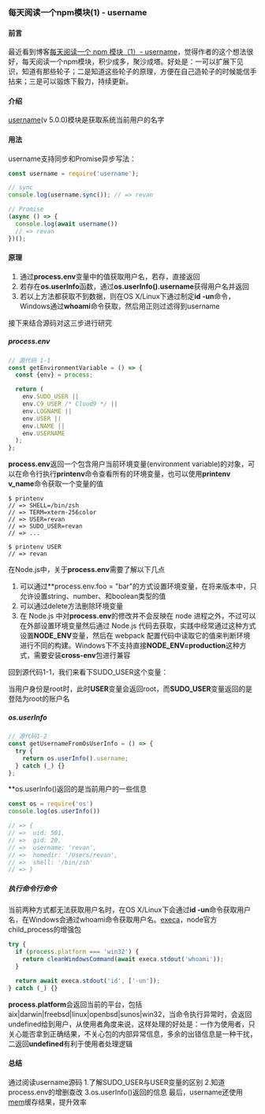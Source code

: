 ### 每天阅读一个npm模块(1) - username

#### 前言
最近看到博客[每天阅读一个 npm 模块（1）- username](https://juejin.im/post/5b803ee6e51d4538e567a85c)，觉得作者的这个想法很好，每天阅读一个npm模块，积少成多，聚沙成塔。好处是：一可以扩展下见识，知道有那些轮子；二是知道这些轮子的原理，方便在自己造轮子的时候能信手拈来；三是可以锻炼下毅力，持续更新。

#### 介绍
[username](https://www.npmjs.com/package/username)(v 5.0.0)模块是获取系统当前用户的名字

#### 用法
username支持同步和Promise异步写法：
```javascript
const username = require('username');

// sync
console.log(username.sync()); // => revan

// Promise
(async () => {
  console.log(await username())
  // => revan
})();
```

#### 原理
1. 通过**process.env**变量中的值获取用户名，若存，直接返回
2. 若存在**os.userInfo**函数，通过**os.userInfo().username**获得用户名并返回
3. 若以上方法都获取不到数据，则在OS X/Linux下通过制定**id -un**命令，Windows通过**whoami**命令获取，然后用正则过滤得到username

接下来结合源码对这三步进行研究

##### process.env
```javascript
// 源代码 1-1 
const getEnvironmentVariable = () => {
  const {env} = process;

  return (
    env.SUDO_USER ||
    env.C9_USER /* Cloud9 */ ||
    env.LOGNAME ||
    env.USER ||
    env.LNAME ||
    env.USERNAME
  );
};
```
**process.env**返回一个包含用户当前环境变量(environment variable)的对象，可以在命令行执行**printenv**命令查看所有的环境变量，也可以使用**printenv v_name**命令获取一个变量的值
```shell
$ printenv
// => SHELL=/bin/zsh
// => TERM=xterm-256color
// => USER=revan
// => SUDO_USER=revan
// => ...

$ printenv USER
// => revan
```

在Node.js中，关于**process.env**需要了解以下几点
1. 可以通过**process.env.foo = "bar"的方式设置环境变量，在将来版本中，只允许设置string、number、和boolean类型的值
2. 可以通过delete方法删除环境变量
3. 在 Node.js 中对**process.env**的修改并不会反映在 node 进程之外，不过可以在外部设置环境变量然后通过 Node.js 代码去获取，实践中经常通过这种方式设置**NODE_ENV**变量，然后在 webpack 配置代码中读取它的值来判断环境进行不同的构建。Windows下不支持直接**NODE_ENV=production**这种方式，需要安装**cross-env**包进行兼容

回到源代码1-1，我们来看下SUDO_USER这个变量：

当用户身份是root时，此时**USER**变量会返回root，而**SUDO_USER**变量返回的是登陆为root的账户名

##### os.userInfo

```javascript
// 源代码1-2
const getUsernameFromOsUserInfo = () => {
  try {
    return os.userInfo().username;
  } catch (_) {}
};
```
**os.userInfo()返回的是当前用户的一些信息

```javascript
const os = require('os')
console.log(os.userInfo())

// => {
// =>  uid: 501,
// =>  gid: 20,
// =>  username: 'revan',
// =>  homedir: '/Users/revan',
// =>  shell: '/bin/zsh'
// => }
```

##### 执行命令行命令

当前两种方式都无法获取用户名时，在OS X/Linux下会通过**id -un**命令获取用户名，在Windows会通过whoami命令获取用户名。[execa](https://www.npmjs.com/package/execa)，node官方child_process的增强包
```javascript
try {
  if (process.platform === 'win32') {
    return cleanWindowsCommand(await execa.stdout('whoami'));
  }

  return await execa.stdout('id', ['-un']);
} catch (_) {}
```
**process.platform**会返回当前的平台，包括aix|darwin|freebsd|linux|openbsd|sunos|win32，当命令执行异常时，会返回undefined给到用户，从使用者角度来说，这样处理的好处是：一作为使用者，只关心能否拿到正确结果，不关心包的内部异常信息，多余的出错信息是一种干扰，二返回**undefined**有利于使用者处理逻辑

#### 总结
通过阅读username源码
1.了解SUDO_USER与USER变量的区别
2.知道process.env的增删查改
3.os.userInfo()返回的信息
最后，username还使用[mem](https://www.npmjs.com/package/mem)缓存结果，提升效率

